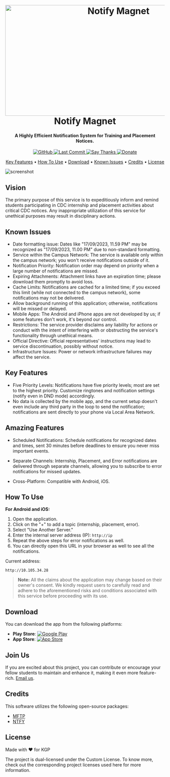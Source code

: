 <h1 align="center">
  <br>
  <a href="https://github.com/XylenSky/notify-magnet"><img src="https://raw.githubusercontent.com/XylenSky/notify-magnet/main/Notify_Magnet.png" height="350" alt="Notify Magnet" width="700"></a>
  <br>
  Notify Magnet
  <br>
</h1>

<h4 align="center">A Highly Efficient Notification System for Training and Placement Notices.</h4>

<p align="center">
  <a href="https://github.com/binwiederhier/ntfy">
    <img src="https://img.shields.io/badge/NTFY-MFTP-blue" alt="GitHub">
  </a>
  <a href="https://github.com/XylenSky/notify-magnet">
    <img src="https://img.shields.io/github/last-commit/XylenSky/notify-magnet" alt="Last Commit">
  </a>
  <a href="https://github.com/XylenSky/notify-magnet">
    <img src="https://img.shields.io/endpoint?url=https%3A%2F%2Fhits.dwyl.com%2Fxylensky%2Fnotify-magnet.json?color=pink" alt="Say Thanks">
  </a>
  <a href="https://liberapay.com/ntfy">
    <img src="https://img.shields.io/badge/$-donate-ff69b4.svg?maxAge=2592000&style=flat" alt="Donate">
  </a>
</p>

<p align="center">
  <a href="#key-features">Key Features</a> •
  <a href="#how-to-use">How To Use</a> •
  <a href="#download">Download</a> •
  <a href="#known-issues">Known Issues</a> •
  <a href="#credits">Credits</a> •
  <a href="#license">License</a>
</p>

![screenshot](https://raw.githubusercontent.com/XylenSky/notify-magnet/main/howtousepreview.gif)

## Vision

The primary purpose of this service is to expeditiously inform and remind students participating in CDC internship and placement activities about critical CDC notices. Any inappropriate utilization of this service for unethical purposes may result in disciplinary actions.

## Known Issues

- Date formatting issue: Dates like "17/09/2023, 11.59 PM" may be recognized as "17/09/2023, 11.00 PM" due to non-standard formatting.
- Service within the Campus Network: The service is available only within the campus network; you won't receive notifications outside of it.
- Notification Priority: Notification order may depend on priority when a large number of notifications are missed.
- Expiring Attachments: Attachment links have an expiration time; please download them promptly to avoid loss.
- Cache Limits: Notifications are cached for a limited time; if you exceed this limit (while not connected to the campus network), some notifications may not be delivered.
- Allow background running of this application; otherwise, notifications will be missed or delayed.
- Mobile Apps: The Android and iPhone apps are not developed by us; if some features don't work, it's beyond our control.
- Restrictions: The service provider disclaims any liability for actions or conduct with the intent of interfering with or obstructing the service's functionality through unethical means.
- Official Directive: Official representatives' instructions may lead to service discontinuation, possibly without notice.
- Infrastructure Issues: Power or network infrastructure failures may affect the service.

## Key Features

- Five Priority Levels: Notifications have five priority levels; most are set to the highest priority. Customize ringtones and notification settings (notify even in DND mode) accordingly.
- No data is collected by the mobile app, and the current setup doesn't even include any third party in the loop to send the notification; notifications are sent directly to your phone via Local Area Network.

## Amazing Features

- Scheduled Notifications: Schedule notifications for recognized dates and times, sent 30 minutes before deadlines to ensure you never miss important events.
- Separate Channels: Internship, Placement, and Error notifications are delivered through separate channels, allowing you to subscribe to error notifications for missed updates.

- Cross-Platform: Compatible with Android, iOS.

## How To Use

**For Android and iOS:**

1. Open the application.
2. Click on the "+" to add a topic (internship, placement, error).
3. Select "Use Another Server."
4. Enter the internal server address (IP): `http://ip`
5. Repeat the above steps for error notifications as well.
6. You can directly open this URL in your browser as well to see all the notifications.

Current address: 
```
http://10.105.34.28
```


> **Note:**
> All the claims about the application may change based on their owner's consent.
> We kindly request users to carefully read and adhere to the aforementioned risks and conditions associated with this service before proceeding with its use.

## Download

You can download the app from the following platforms:
- **Play Store**: [![Google Play](https://upload.wikimedia.org/wikipedia/commons/thumb/7/78/Google_Play_Store_badge_EN.svg/126px-Google_Play_Store_badge_EN.svg.png?20220907104002)](https://play.google.com/store/apps/details?id=io.heckel.ntfy&pcampaignid=web_share)
- **App Store**: [![App Store](https://upload.wikimedia.org/wikipedia/commons/thumb/3/3c/Download_on_the_App_Store_Badge.svg/128px-Download_on_the_App_Store_Badge.svg.png)](https://apps.apple.com/in/app/ntfy/id1625396347)

## Join Us

If you are excited about this project, you can contribute or encourage your fellow students to maintain and enhance it, making it even more feature-rich. [Email us](mailto:xylensky@proton.me).

## Credits

This software utilizes the following open-source packages:

- [MFTP](https://github.com/metakgp/mftp)
- [NTFY](https://github.com/binwiederhier/ntfy)

## License

Made with ❤️ for KGP

The project is dual-licensed under the Custom License. To know more, check out the corresponding project licenses used here for more information.
